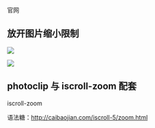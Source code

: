 官网



## 放开图片缩小限制

![](C:\Users\ASUS\AppData\Roaming\marktext\images\2022-08-03-17-02-48-image.png)

![](C:\Users\ASUS\AppData\Roaming\marktext\images\2022-08-03-17-03-42-image.png)

## photoclip 与 iscroll-zoom 配套

iscroll-zoom

语法糖：http://caibaojian.com/iscroll-5/zoom.html


